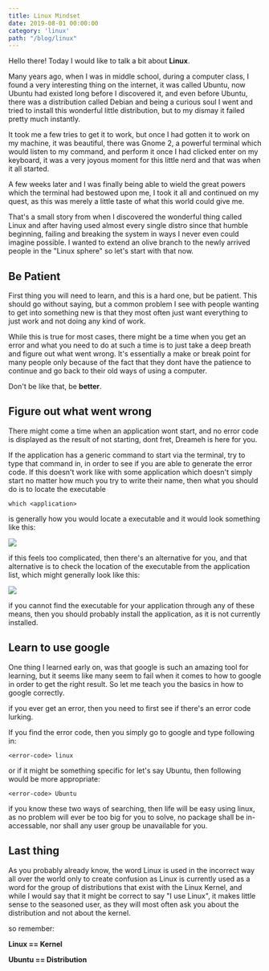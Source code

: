 ```yaml
---
title: Linux Mindset
date: 2019-08-01 00:00:00
category: 'linux'
path: "/blog/linux"
---
```


Hello there!
Today I would like to talk a bit about **Linux**.

Many years ago, when I was in middle school, during a computer class,
I found a very interesting thing on the internet, it was called
Ubuntu, now Ubuntu had existed long before I discovered it, and even
before Ubuntu, there was a distribution called Debian and being a
curious soul I went and tried to install this wonderful little
distribution, but to my dismay it failed pretty much instantly.

It took me a few tries to get it to work, but once I had gotten it to
work on my machine, it was beautiful, there was Gnome 2, a powerful
terminal which would listen to my command, and perform it once I had
clicked enter on my keyboard, it was a very joyous moment for this
little nerd and that was when it all started.

A few weeks later and I was finally being able to wield the great
powers which the terminal had bestowed upon me, I took it all
and continued on my quest, as this was merely a little taste of what
this world could give me.

That's a small story from when I discovered the wonderful thing called
Linux and after having used almost every single distro since that
humble beginning, failing and breaking the system in ways I never even
could imagine possible. I wanted to extend an olive branch to the newly
arrived people in the "Linux sphere" so let's start with that now.

## Be Patient

First thing you will need to learn, and this is a hard one, but be
patient. This should go without saying, but a common problem I see
with people wanting to get into something new is that they most often
just want everything to just work and not doing any kind of
work.

While this is true for most cases, there might be a time when
you get an error and what you need to do at such a time is to just
take a deep breath and figure out what went wrong. It's essentially a
make or break point for many people only because of the fact that they
dont have the patience to continue and go back to their old ways of
using a computer.

Don't be like that, be **better**.


## Figure out what went wrong

There might come a time when an application wont start, and no error
code is displayed as the result of not starting, dont fret, Dreameh is
here for you.

If the application has a generic command to start via the terminal,
try to type that command in, in order to see if you are able to
generate the error code. If this doesn't work like with some
application which doesn't simply start no matter how much you try to
write their name, then what you should do is to locate the executable

```shell
which <application>
```
is generally how you would locate a executable and it would look
something like this:

![](https://i.imgur.com/Yo9J0YS.png)

if this feels too complicated, then there's an alternative for you,
and that alternative is to check the location of the executable from
the application list, which might generally look like this:

![](https://i.imgur.com/Hhd7fny.png)

if you cannot find the executable for your application through any of
these means, then you should probably install the application, as it
is not currently installed.

## Learn to use google

One thing I learned early on, was that google is such an amazing tool
for learning, but it seems like many seem to fail when it comes to how
to google in order to get the right result. So let me teach you the
basics in how to google correctly.

if you ever get an error, then you need to first see if there's an
error code lurking.

If you find the error code, then you simply go to google and type
following in:

```
<error-code> linux
```
or if it might be something specific for let's say Ubuntu, then
following would be more appropriate:
```
<error-code> Ubuntu
```

if you know these two ways of searching, then life will be easy using
linux, as no problem will ever be too big for you to solve, no package
shall be in-accessable, nor shall any user group be unavailable for
you.

## Last thing

As you probably already know, the word Linux is used in the incorrect
way all over the world only to create confusion as Linux is currently
used as a word for the group of distributions that exist with the
Linux Kernel, and while I would say that it might be correct to say "I
use Linux", it makes little sense to the seasoned user, as they will
most often ask you about the distribution and not about the kernel.

so remember:

**Linux == Kernel**

**Ubuntu == Distribution**
